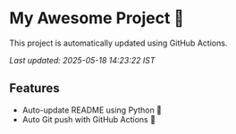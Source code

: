 # My Awesome Project 🚀

This project is automatically updated using GitHub Actions.

_Last updated: 2025-05-18 14:23:22 IST_

## Features
- Auto-update README using Python 🐍
- Auto Git push with GitHub Actions 🤖
